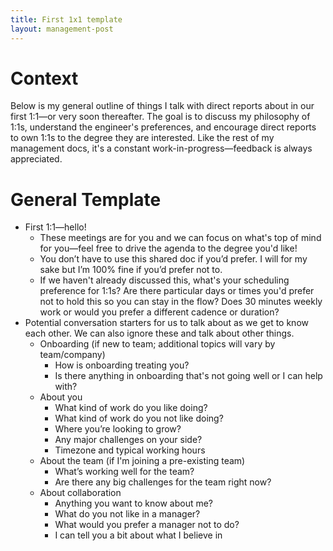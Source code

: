 ```yaml
---
title: First 1x1 template
layout: management-post
---
```


# Context

Below is my general outline of things I talk with direct reports about in our first 1:1—or very soon thereafter. The goal is to discuss my philosophy of 1:1s, understand the engineer's preferences, and encourage direct reports to own 1:1s to the degree they are interested. Like the rest of my management docs, it's a constant work-in-progress—feedback is always appreciated.

# General Template

- First 1:1—hello!
    - These meetings are for you and we can focus on what's top of mind for you—feel free to drive the agenda to the degree you'd like!
    - You don’t have to use this shared doc if you’d prefer. I will for my sake but I’m 100% fine if you’d prefer not to.
    - If we haven't already discussed this, what's your scheduling preference for 1:1s? Are there particular days or times you'd prefer not to hold this so you can stay in the flow? Does 30 minutes weekly work or would you prefer a different cadence or duration?
 - Potential conversation starters for us to talk about as we get to know each other. We can also ignore these and talk about other things.
    - Onboarding (if new to team; additional topics will vary by team/company)
        - How is onboarding treating you?
        - Is there anything in onboarding that's not going well or I can help with?
    - About you
        - What kind of work do you like doing?
        - What kind of work do you not like doing?
        - Where you’re looking to grow?
        - Any major challenges on your side?
        - Timezone and typical working hours
    - About the team (if I'm joining a pre-existing team)
        - What’s working well for the team?
        - Are there any big challenges for the team right now?
    - About collaboration
        - Anything you want to know about me?
        - What do you not like in a manager?
        - What would you prefer a manager not to do?
        - I can tell you a bit about what I believe in